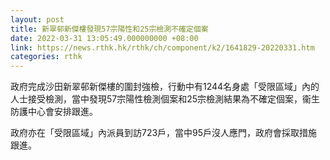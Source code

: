 ```yaml
---
layout: post
title: 新翠邨新傑樓發現57宗陽性和25宗檢測不確定個案
date: 2022-03-31 13:05:49.000000000 +08:00
link: https://news.rthk.hk/rthk/ch/component/k2/1641829-20220331.htm
categories: rthk
---
```


政府完成沙田新翠邨新傑樓的圍封強檢，行動中有1244名身處「受限區域」內的人士接受檢測，當中發現57宗陽性檢測個案和25宗檢測結果為不確定個案，衞生防護中心會安排跟進。

政府亦在「受限區域」內派員到訪723戶，當中95戶沒人應門，政府會採取措施跟進。
